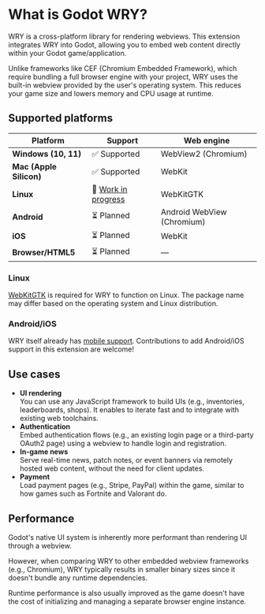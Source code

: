 # What is Godot WRY?

WRY is a cross-platform library for rendering webviews. This extension integrates WRY into Godot, allowing you to embed web content directly within your Godot game/application.

Unlike frameworks like CEF (Chromium Embedded Framework), which require bundling a full browser engine with your project, WRY uses the built-in webview provided by the user's operating system. This reduces your game size and lowers memory and CPU usage at runtime.

## Supported platforms

| Platform                | Support                                                                 | Web engine                 |
| ----------------------- | ----------------------------------------------------------------------- | -------------------------- |
| **Windows (10, 11)**    | ✅ Supported                                                            | WebView2 (Chromium)        |
| **Mac (Apple Silicon)** | ✅ Supported                                                            | WebKit                     |
| **Linux**               | 🚧 [Work in progress](https://github.com/doceazedo/godot_wry/issues/17) | WebKitGTK                  |
| **Android**             | ⏳ Planned                                                              | Android WebView (Chromium) |
| **iOS**                 | ⏳ Planned                                                              | WebKit                     |
| **Browser/HTML5**       | ⏳ Planned                                                              | —                          |

### Linux

[WebKitGTK](https://webkitgtk.org) is required for WRY to function on Linux. The package name may differ based on the operating system and Linux distribution.

### Android/iOS

WRY itself already has [mobile support](https://github.com/tauri-apps/wry/blob/dev/MOBILE.md). Contributions to add Android/iOS support in this extension are welcome!

## Use cases

- **UI rendering**  
  You can use any JavaScript framework to build UIs (e.g., inventories, leaderboards, shops). It enables to iterate fast and to integrate with existing web toolchains.
- **Authentication**  
  Embed authentication flows (e.g., an existing login page or a third-party OAuth2 page) using a webview to handle login and registration.
- **In-game news**  
  Serve real-time news, patch notes, or event banners via remotely hosted web content, without the need for client updates.
- **Payment**  
  Load payment pages (e.g., Stripe, PayPal) within the game, similar to how games such as Fortnite and Valorant do.

## Performance

Godot's native UI system is inherently more performant than rendering UI through a webview.

However, when comparing WRY to other embedded webview frameworks (e.g., Chromium), WRY typically results in smaller binary sizes since it doesn't bundle any runtime dependencies.

Runtime performance is also usually improved as the game doesn't have the cost of initializing and managing a separate browser engine instance.
